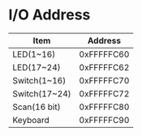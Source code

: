# I/O Address

| Item          | Address    |
| ------------- | ---------- |
| LED(1~16)     | 0xFFFFFC60 |
| LED(17~24)    | 0xFFFFFC62 |
| Switch(1~16)  | 0xFFFFFC70 |
| Switch(17~24) | 0xFFFFFC72 |
| Scan(16 bit)  | 0xFFFFFC80 |
| Keyboard      | 0xFFFFFC90 |



